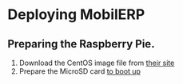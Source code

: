 # Deploying MobilERP

## Preparing the Raspberry Pie.

1. Download the CentOS image file from [their site][1]
1. Prepare the MicroSD card [to boot up][2]

[1]: http://mirror.centos.org/altarch/7/isos/armhfp/
[2]: https://raspberrypi.stackexchange.com/questions/42257/installing-centos-7-on-a-raspberry-pi